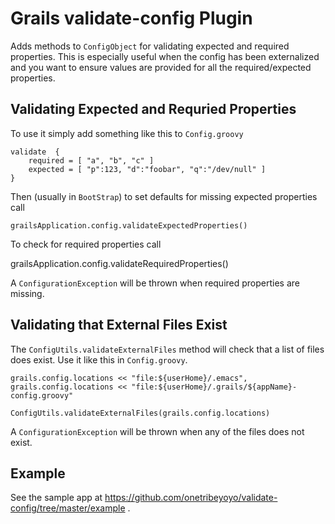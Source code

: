 Grails validate-config Plugin
=============================

Adds methods to `ConfigObject` for validating expected and required
properties.  This is especially useful when the config has been
externalized and you want to ensure values are provided for all the
required/expected properties.

Validating Expected and Requried Properties
-------------------------------------------

To use it simply add something like this to `Config.groovy`

    validate  {
        required = [ "a", "b", "c" ]
        expected = [ "p":123, "d":"foobar", "q":"/dev/null" ]
    }

Then (usually in `BootStrap`) to set defaults for missing expected
properties call

    grailsApplication.config.validateExpectedProperties()


To check for required properties call

grailsApplication.config.validateRequiredProperties()

A `ConfigurationException` will be thrown when required properties are
missing.


Validating that External Files Exist
------------------------------------

The `ConfigUtils.validateExternalFiles` method will check that a list of
files does exist.  Use it like this in `Config.groovy`.

    grails.config.locations << "file:${userHome}/.emacs",
    grails.config.locations << "file:${userHome}/.grails/${appName}-config.groovy"

    ConfigUtils.validateExternalFiles(grails.config.locations)

A `ConfigurationException` will be thrown when any of the files does not
exist.


Example
-------

See the sample app at https://github.com/onetribeyoyo/validate-config/tree/master/example .
